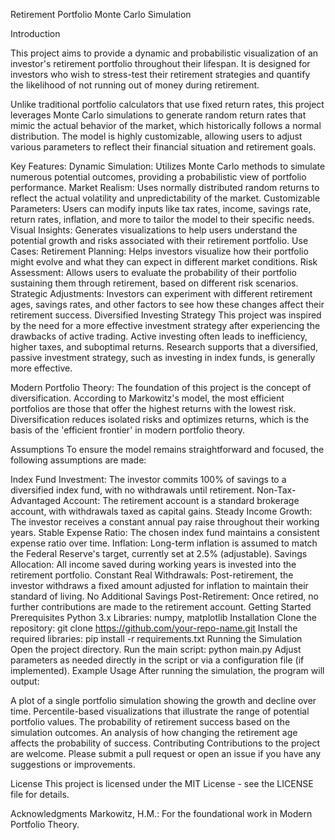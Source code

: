 Retirement Portfolio Monte Carlo Simulation

Introduction

This project aims to provide a dynamic and probabilistic visualization of an investor's retirement portfolio throughout their lifespan. It is designed for investors who wish to stress-test their retirement strategies and quantify the likelihood of not running out of money during retirement.

Unlike traditional portfolio calculators that use fixed return rates, this project leverages Monte Carlo simulations to generate random return rates that mimic the actual behavior of the market, which historically follows a normal distribution. The model is highly customizable, allowing users to adjust various parameters to reflect their financial situation and retirement goals.

Key Features:
Dynamic Simulation: Utilizes Monte Carlo methods to simulate numerous potential outcomes, providing a probabilistic view of portfolio performance.
Market Realism: Uses normally distributed random returns to reflect the actual volatility and unpredictability of the market.
Customizable Parameters: Users can modify inputs like tax rates, income, savings rate, return rates, inflation, and more to tailor the model to their specific needs.
Visual Insights: Generates visualizations to help users understand the potential growth and risks associated with their retirement portfolio.
Use Cases:
Retirement Planning: Helps investors visualize how their portfolio might evolve and what they can expect in different market conditions.
Risk Assessment: Allows users to evaluate the probability of their portfolio sustaining them through retirement, based on different risk scenarios.
Strategic Adjustments: Investors can experiment with different retirement ages, savings rates, and other factors to see how these changes affect their retirement success.
Diversified Investing Strategy
This project was inspired by the need for a more effective investment strategy after experiencing the drawbacks of active trading. Active investing often leads to inefficiency, higher taxes, and suboptimal returns. Research supports that a diversified, passive investment strategy, such as investing in index funds, is generally more effective.

Modern Portfolio Theory:
The foundation of this project is the concept of diversification. According to Markowitz's model, the most efficient portfolios are those that offer the highest returns with the lowest risk. Diversification reduces isolated risks and optimizes returns, which is the basis of the 'efficient frontier' in modern portfolio theory.

Assumptions
To ensure the model remains straightforward and focused, the following assumptions are made:

Index Fund Investment: The investor commits 100% of savings to a diversified index fund, with no withdrawals until retirement.
Non-Tax-Advantaged Account: The retirement account is a standard brokerage account, with withdrawals taxed as capital gains.
Steady Income Growth: The investor receives a constant annual pay raise throughout their working years.
Stable Expense Ratio: The chosen index fund maintains a consistent expense ratio over time.
Inflation: Long-term inflation is assumed to match the Federal Reserve's target, currently set at 2.5% (adjustable).
Savings Allocation: All income saved during working years is invested into the retirement portfolio.
Constant Real Withdrawals: Post-retirement, the investor withdraws a fixed amount adjusted for inflation to maintain their standard of living.
No Additional Savings Post-Retirement: Once retired, no further contributions are made to the retirement account.
Getting Started
Prerequisites
Python 3.x
Libraries: numpy, matplotlib
Installation
Clone the repository: git clone https://github.com/your-repo-name.git
Install the required libraries: pip install -r requirements.txt
Running the Simulation
Open the project directory.
Run the main script: python main.py
Adjust parameters as needed directly in the script or via a configuration file (if implemented).
Example Usage
After running the simulation, the program will output:

A plot of a single portfolio simulation showing the growth and decline over time.
Percentile-based visualizations that illustrate the range of potential portfolio values.
The probability of retirement success based on the simulation outcomes.
An analysis of how changing the retirement age affects the probability of success.
Contributing
Contributions to the project are welcome. Please submit a pull request or open an issue if you have any suggestions or improvements.

License
This project is licensed under the MIT License - see the LICENSE file for details.

Acknowledgments
Markowitz, H.M.: For the foundational work in Modern Portfolio Theory.
